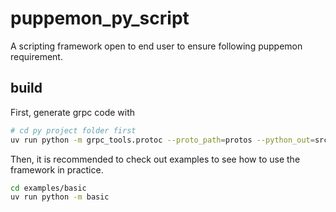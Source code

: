 # puppemon_py_script

A scripting framework open to end user to ensure following puppemon requirement.

## build

First, generate grpc code with

```bash
# cd py project folder first
uv run python -m grpc_tools.protoc --proto_path=protos --python_out=src/puppemon_py_script/generated --grpc_python_out=src/puppemon_py_script/generated protos/*.proto
```

Then, it is recommended to check out examples to see how to use the framework in practice.

```bash
cd examples/basic
uv run python -m basic
```
